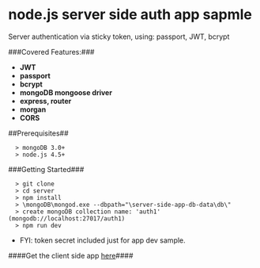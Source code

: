 # node.js server side auth app sapmle

Server authentication via sticky token, using: passport, JWT, bcrypt


###Covered Features:###

* __JWT__
* __passport__
* __bcrypt__
* __mongoDB mongoose driver__
* __express, router__
* __morgan__
* __CORS__


##Prerequisites##
```
  > mongoDB 3.0+
  > node.js 4.5+
```

###Getting Started###
```
  > git clone
  > cd server
  > npm install
  > \mongoDB\mongod.exe --dbpath="\server-side-app-db-data\db\"
  > create mongoDB collection name: 'auth1' (mongodb://localhost:27017/auth1)
  > npm run dev
```

* FYI: token secret included just for app dev sample.


####Get the client side app [here](https://github.com/domainio/ReactReduxClientAuth)####
